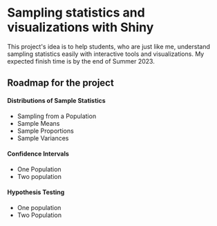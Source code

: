 # Sampling statistics and visualizations with Shiny

This project's idea is to help students, who are just like me, understand sampling statistics easily with interactive tools and visualizations. My expected finish time is by the end of Summer 2023. 

## Roadmap for the project
#### Distributions of Sample Statistics
- Sampling from a Population
- Sample Means
- Sample Proportions
- Sample Variances
#### Confidence Intervals
- One Population
- Two population
#### Hypothesis Testing 
- One population
- Two Population


